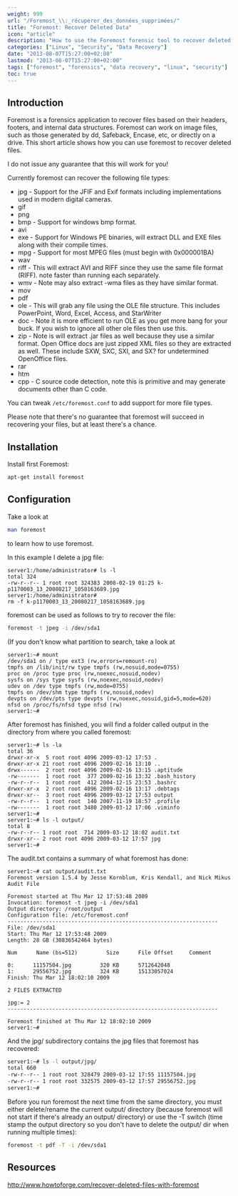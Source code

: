 ```yaml
---
weight: 999
url: "/Foremost_\\:_récupérer_des_données_supprimées/"
title: "Foremost: Recover Deleted Data"
icon: "article"
description: "How to use the Foremost forensic tool to recover deleted files based on their headers, footers, and internal data structures"
categories: ["Linux", "Security", "Data Recovery"]
date: "2013-08-07T15:27:00+02:00"
lastmod: "2013-08-07T15:27:00+02:00"
tags: ["foremost", "forensics", "data recovery", "linux", "security"]
toc: true
---
```


## Introduction

Foremost is a forensics application to recover files based on their headers, footers, and internal data structures. Foremost can work on image files, such as those generated by dd, Safeback, Encase, etc, or directly on a drive. This short article shows how you can use foremost to recover deleted files.

I do not issue any guarantee that this will work for you!

Currently foremost can recover the following file types:

* jpg - Support for the JFIF and Exif formats including implementations used in modern digital cameras.
* gif
* png
* bmp - Support for windows bmp format.
* avi
* exe - Support for Windows PE binaries, will extract DLL and EXE files along with their compile times.
* mpg - Support for most MPEG files (must begin with 0x000001BA)
* wav
* riff - This will extract AVI and RIFF since they use the same file format (RIFF). note faster than running each separately.
* wmv - Note may also extract -wma files as they have similar format.
* mov
* pdf
* ole - This will grab any file using the OLE file structure. This includes PowerPoint, Word, Excel, Access, and StarWriter
* doc - Note it is more efficient to run OLE as you get more bang for your buck. If you wish to ignore all other ole files then use this.
* zip - Note is will extract .jar files as well because they use a similar format. Open Office docs are just zipped XML files so they are extracted as well. These include SXW, SXC, SXI, and SX? for undetermined OpenOffice files.
* rar
* htm
* cpp - C source code detection, note this is primitive and may generate documents other than C code.

You can tweak `/etc/foremost.conf` to add support for more file types.

Please note that there's no guarantee that foremost will succeed in recovering your files, but at least there's a chance.

## Installation

Install first Foremost:

```bash
apt-get install foremost
```

## Configuration

Take a look at

```bash
man foremost
```

to learn how to use foremost.

In this example I delete a jpg file:

```text
server1:/home/administrator# ls -l
total 324
-rw-r--r-- 1 root root 324383 2008-02-19 01:25 k-p1170003_13_20080217_1058163689.jpg
server1:/home/administrator#
rm -f k-p1170003_13_20080217_1058163689.jpg
```

foremost can be used as follows to try to recover the file:

```bash
foremost -t jpeg -i /dev/sda1
```

(If you don't know what partition to search, take a look at

```text
server1:~# mount
/dev/sda1 on / type ext3 (rw,errors=remount-ro)
tmpfs on /lib/init/rw type tmpfs (rw,nosuid,mode=0755)
proc on /proc type proc (rw,noexec,nosuid,nodev)
sysfs on /sys type sysfs (rw,noexec,nosuid,nodev)
udev on /dev type tmpfs (rw,mode=0755)
tmpfs on /dev/shm type tmpfs (rw,nosuid,nodev)
devpts on /dev/pts type devpts (rw,noexec,nosuid,gid=5,mode=620)
nfsd on /proc/fs/nfsd type nfsd (rw)
server1:~#
```

After foremost has finished, you will find a folder called output in the directory from where you called foremost:

```text
server1:~# ls -la
total 36
drwxr-xr-x  5 root root 4096 2009-03-12 17:53 .
drwxr-xr-x 21 root root 4096 2009-02-16 13:10 ..
drwx------  2 root root 4096 2009-02-16 13:15 .aptitude
-rw-------  1 root root  377 2009-02-16 13:32 .bash_history
-rw-r--r--  1 root root  412 2004-12-15 23:53 .bashrc
drwxr-xr-x  2 root root 4096 2009-02-16 13:17 .debtags
drwxr-xr--  3 root root 4096 2009-03-12 17:53 output
-rw-r--r--  1 root root  140 2007-11-19 18:57 .profile
-rw-------  1 root root 3480 2009-03-12 17:06 .viminfo
server1:~#
server1:~# ls -l output/
total 8
-rw-r--r-- 1 root root  714 2009-03-12 18:02 audit.txt
drwxr-xr-- 2 root root 4096 2009-03-12 17:57 jpg
server1:~#
```

The audit.txt contains a summary of what foremost has done:

```text
server1:~# cat output/audit.txt
Foremost version 1.5.4 by Jesse Kornblum, Kris Kendall, and Nick Mikus
Audit File

Foremost started at Thu Mar 12 17:53:48 2009
Invocation: foremost -t jpeg -i /dev/sda1
Output directory: /root/output
Configuration file: /etc/foremost.conf
------------------------------------------------------------------
File: /dev/sda1
Start: Thu Mar 12 17:53:48 2009
Length: 28 GB (30836542464 bytes)

Num      Name (bs=512)         Size      File Offset     Comment

0:      11157504.jpg         320 KB      5712642048
1:      29556752.jpg         324 KB      15133057024
Finish: Thu Mar 12 18:02:10 2009

2 FILES EXTRACTED

jpg:= 2
------------------------------------------------------------------

Foremost finished at Thu Mar 12 18:02:10 2009
server1:~#
```

And the jpg/ subdirectory contains the jpg files that foremost has recovered:

```bash
server1:~# ls -l output/jpg/
total 660
-rw-r--r-- 1 root root 328479 2009-03-12 17:55 11157504.jpg
-rw-r--r-- 1 root root 332575 2009-03-12 17:57 29556752.jpg
server1:~#
```

Before you run foremost the next time from the same directory, you must either delete/rename the current output/ directory (because foremost will not start if there's already an output/ directory) or use the -T switch (time stamp the output directory so you don't have to delete the output/ dir when running multiple times):

```bash
foremost -t pdf -T -i /dev/sda1
```

## Resources

http://www.howtoforge.com/recover-deleted-files-with-foremost
